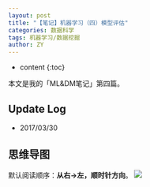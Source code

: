 ```yaml
---
layout: post
title: "【笔记】机器学习（四）模型评估"
categories: 数据科学
tags: 机器学习/数据挖掘
author: ZY
---
```


* content
{:toc}

本文是我的「ML&DM笔记」第四篇。




## Update Log
- 2017/03/30

## 思维导图
默认阅读顺序：**从右→左，顺时针方向**。
![](https://raw.githubusercontent.com/woaielf/woaielf.github.io/master/_posts/Pic/1703/170330-1.png)


